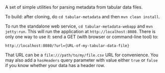 A set of simple utilities for parsing metadata from tabular data files.

To build: after cloning, do `cd tabular-metadata` and then `mvn clean install`.

To run the standalone web service, `cd tabular-metadata-webapp` and `mvn jetty:run`. This will run the application at `http://localhost:8080`.
There is only one way to use it: send a GET (with browser or command-line tool) to:

`http://localhost:8080/?url={URL-of-my-tabular-data-file}`

That URL can be a `file:///path/to/my/file.csv` URL for convenience. You may also add a `hasHeaders` query parameter with value either `true` or `false` if you know whether your data has a header row.
